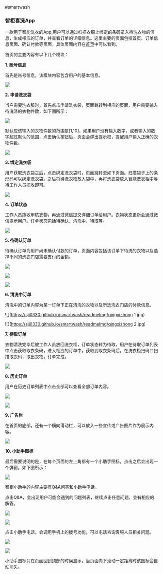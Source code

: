 #smartwash
### 智柜喜洗App  
  一款用于智能洗衣的App,用户可以通过扫描衣服上绑定的条码录入待洗衣物的信息，生成相应的订单，并查看订单的详细信息。这里主要的页面包括首页、订单信息页面、确认付款等页面。具体页面内容在[首页](https://sjj0330.github.io/smartwash/homePage.html)中可以看到。
  
  首页的主要内容有以下几个模块：
  
   **1. 账号信息**
   
   首先是账号信息，该模块内容包含用户的基本信息。
 
![](https://sjj0330.github.io/smartwash/readmeImg/account.png)

   **2. 申请洗衣袋**
   
   当户需要洗衣服时，首先点击申请洗衣袋，页面跳转到相应的页面，用户需要输入待洗涤的衣物件数，如下图所示：
   
![](https://sjj0330.github.io/smartwash/readmeImg/input.png)

   默认应该输入的衣物件数的范围是[1,10]，如果用户没有输入数字，或者输入的数字超过默认的范围，点击确认按钮后，页面会弹出提示框，提醒用户输入正确的衣物件数。
   
![](https://sjj0330.github.io/smartwash/readmeImg/right.jpg)

   **3. 绑定洗衣袋**
   
   用户获取洗衣袋之后，点击绑定洗衣袋时，页面跳转至如下页面。扫描袋子上的条形码可以绑定洗衣袋。之后将待洗衣物放入袋中，再将洗衣袋放入智能洗衣柜中等待工作人员揽收即可。
   
![](https://sjj0330.github.io/smartwash/readmeImg/scan.png)

   **4. 订单状态**
   
   工作人员揽收审核衣物，再通过微信提交详细订单给用户。衣物状态更新会通过微信提示用户。订单状态包括待确认、清洗中、待取等。
   
![](https://sjj0330.github.io/smartwash/readmeImg/orders.png)

   **5. 待确认订单**
   
   待确认订单为用户尚未确认付款的订单，页面内容包括该订单下待洗的衣物以及选择不同的洗衣门店需要支付的金额。
   
![](https://sjj0330.github.io/smartwash/readmeImg/待确认top.jpg)

![](https://sjj0330.github.io/smartwash/readmeImg/待确认bottom.jpg)

![](https://sjj0330.github.io/smartwash/readmeImg/dqr2.jpg)

   **6. 清洗中订单**
   
   清洗中的订单内容为某一订单下正在清洗的衣物以及所选洗衣门店的付款信息。
   
![](https://sjj0330.github.io/smartwash/readmeImg/qingxizhong 1.jpg)

![](https://sjj0330.github.io/smartwash/readmeImg/qingxizhong 2.jpg)

   **7. 待取订单**
   
   衣物清洗完毕后被工作人员放回洗衣柜，订单状态转为待取，用户在待取订单列表中点击获取取衣条码，进入相应的订单中，获取到取衣条码后，在洗衣柜扫码口扫描取衣码，取出衣物，订单完成。
   
![](https://sjj0330.github.io/smartwash/readmeImg/待取.jpg)

   **8. 历史订单**
   
   用户在历史订单列表中点击全部可以查看全部订单内容。  
   
![](https://sjj0330.github.io/smartwash/readmeImg/allOrders.png)

![](https://sjj0330.github.io/smartwash/readmeImg/全部订单.jpg)

   **9. 广告栏**
   
   在首页的底部，还有一个横向滑动栏，可以放入一些宣传或广告图片作为展示内容。
   
![](https://sjj0330.github.io/smartwash/readmeImg/others.png)

   **10. 小助手图标**
   
   最后需要说明的是，在每个页面的左上角都有一个小助手图标，点击之后会出现一个弹窗，如下图所示：
   
![](https://sjj0330.github.io/smartwash/readmeImg/first.png)

   智柜小助手的内容主要有Q&A问答和小助手电话。
   
   点击Q&A，会出现用户可能会遇到的问题列表，继续点击任意问题，会有相应的解答。
   
![](https://sjj0330.github.io/smartwash/readmeImg/second.png)

![](https://sjj0330.github.io/smartwash/readmeImg/third.png)

   点击小助手电话，会调用手机上的拨号功能，可以电话咨询客服人员相关问题。
    
![](https://sjj0330.github.io/smartwash/readmeImg/t-sec.png)

![](https://sjj0330.github.io/smartwash/readmeImg/phone.jpg)

   小助手图标只在页面回到顶部的时候显示，当页面向下滚动一定距离时该图标会自动消失。


